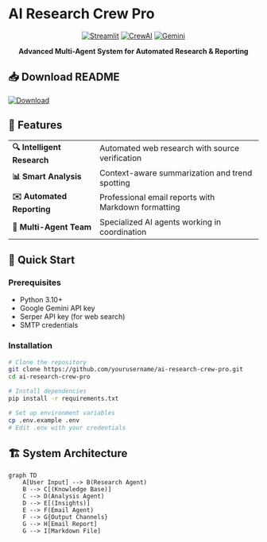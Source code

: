 # AI Research Crew Pro

<div align="center">
  
  [![Streamlit](https://img.shields.io/badge/Streamlit-FF4B4B?style=for-the-badge&logo=Streamlit&logoColor=white)](https://streamlit.io/)
  [![CrewAI](https://img.shields.io/badge/CrewAI-000000?style=for-the-badge&logo=crewai&logoColor=white)](https://www.crewai.com/)
  [![Gemini](https://img.shields.io/badge/Gemini-4285F4?style=for-the-badge&logo=google-gemini&logoColor=white)](https://gemini.google.com/)
  
  **Advanced Multi-Agent System for Automated Research & Reporting**
</div>

## 📥 Download README
[![Download](https://img.shields.io/badge/Download-README.md-blue?style=for-the-badge&logo=markdown)](https://raw.githubusercontent.com/yourusername/ai-research-crew-pro/main/README.md)

## 🌟 Features

<div align="center">
  <table>
    <tr>
      <td><b>🔍 Intelligent Research</b></td>
      <td>Automated web research with source verification</td>
    </tr>
    <tr>
      <td><b>📊 Smart Analysis</b></td>
      <td>Context-aware summarization and trend spotting</td>
    </tr>
    <tr>
      <td><b>✉️ Automated Reporting</b></td>
      <td>Professional email reports with Markdown formatting</td>
    </tr>
    <tr>
      <td><b>🤖 Multi-Agent Team</b></td>
      <td>Specialized AI agents working in coordination</td>
    </tr>
  </table>
</div>

## 🚀 Quick Start

### Prerequisites
- Python 3.10+
- Google Gemini API key
- Serper API key (for web search)
- SMTP credentials

### Installation
```bash
# Clone the repository
git clone https://github.com/yourusername/ai-research-crew-pro.git
cd ai-research-crew-pro

# Install dependencies
pip install -r requirements.txt

# Set up environment variables
cp .env.example .env
# Edit .env with your credentials
```

## 🏗️ System Architecture

```mermaid
graph TD
    A[User Input] --> B(Research Agent)
    B --> C[(Knowledge Base)]
    C --> D(Analysis Agent)
    D --> E[(Insights)]
    E --> F(Email Agent)
    F --> G{Output Channels}
    G --> H[Email Report]
    G --> I[Markdown File]
```


